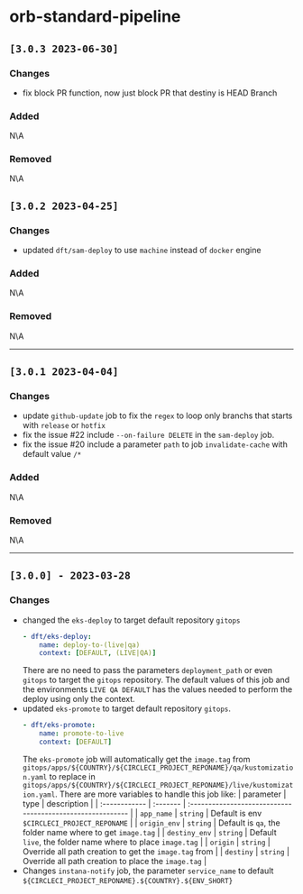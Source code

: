 # orb-standard-pipeline

## `[3.0.3 2023-06-30]`

### Changes

- fix block PR function, now just block PR that destiny is HEAD Branch

### Added

N\A

### Removed

N\A
## `[3.0.2 2023-04-25]`

### Changes

- updated `dft/sam-deploy` to use `machine` instead of `docker` engine

### Added

N\A

### Removed

N\A

___

## `[3.0.1 2023-04-04]`

### Changes

- update `github-update` job to fix the `regex` to loop only branchs that starts with `release` or `hotfix`
- fix the issue #22 include `--on-failure DELETE` in the `sam-deploy` job.
- fix the issue #20 include a parameter `path` to job `invalidate-cache` with default value `/*`

### Added

N\A

### Removed

N\A

___


## `[3.0.0] - 2023-03-28`

### Changes

- changed the `eks-deploy` to target default repository `gitops`
  ```yaml
  - dft/eks-deploy:
      name: deploy-to-(live|qa)
      context: [DEFAULT, (LIVE|QA)]
  ```
  There are no need to pass the parameters `deployment_path` or even `gitops` to target the `gitops` repository.
  The default values of this job and the environments `LIVE QA DEFAULT` has the values needed to perform the deploy using only the context.
- updated `eks-promote` to target default repository `gitops`.
  ```yaml
  - dft/eks-promote:
      name: promote-to-live
      context: [DEFAULT]
  ```
  The `eks-promote` job will automatically get the `image.tag` from `gitops/apps/${COUNTRY}/${CIRCLECI_PROJECT_REPONAME}/qa/kustomization.yaml` to replace in `gitops/apps/${COUNTRY}/${CIRCLECI_PROJECT_REPONAME}/live/kustomization.yaml`. There are more variables to handle this job like:
  | parameter     | type     | description                                                |
  | :------------ | :------- | :--------------------------------------------------------- |
  | `app_name`    | `string` | Default is env `$CIRCLECI_PROJECT_REPONAME`                |
  | `origin_env`  | `string` | Default is `qa`, the folder name where to get `image.tag`  |
  | `destiny_env` | `string` | Default `live`, the folder name where to place `image.tag` |
  | `origin`      | `string` | Override all path creation to get the `image.tag` from     |
  | `destiny`     | `string` | Override all path creation to place the `image.tag`        |
- Changes `instana-notify` job, the parameter `service_name` to default `${CIRCLECI_PROJECT_REPONAME}.${COUNTRY}.${ENV_SHORT}`
